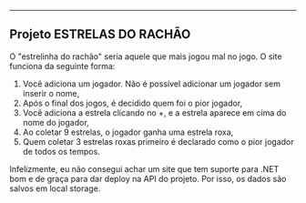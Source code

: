 --------------------------
Projeto ESTRELAS DO RACHÃO
--------------------------

O "estrelinha do rachão" seria aquele que mais jogou mal no jogo. O site funciona da seguinte forma:
  1. Você adiciona um jogador. Não é possível adicionar um jogador sem inserir o nome,
  2. Após o final dos jogos, é decidido quem foi o pior jogador,
  3. Você adiciona a estrela clicando no +, e a estrela aparece em cima do nome do jogador,
  4. Ao coletar 9 estrelas, o jogador ganha uma estrela roxa,
  5. Quem coletar 3 estrelas roxas primeiro é declarado como o pior jogador de todos os tempos.

Infelizmente, eu não consegui achar um site que tem suporte para .NET bom e de graça para dar deploy na API do projeto. Por isso, os dados são salvos em local storage.
